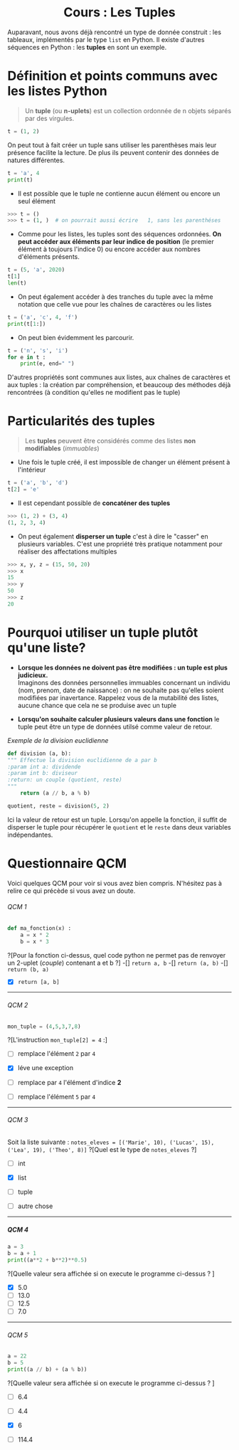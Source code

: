 <h1><center>Cours : Les Tuples</center></h1>

Auparavant, nous avons déjà rencontré un type de donnée construit : les tableaux,  implémentés par le type `list` en Python. Il existe d'autres séquences en Python : les __tuples__ en sont un exemple.


# Définition et points communs avec les listes Python

> Un __tuple__ (ou __n-uplets__) est un collection ordonnée de n objets séparés par des virgules.  

```python
t = (1, 2)
```
On peut tout à fait créer un tuple sans utiliser les parenthèses mais leur présence facilite la lecture. De plus ils peuvent contenir des données de natures différentes.
```python runnable
t = 'a', 4
print(t)
```

* Il est possible que le tuple ne contienne aucun élément ou encore un seul élément 
```python
>>> t = ()
>>> t = (1, )  # on pourrait aussi écrire   1, sans les parenthéses
```

* Comme pour les listes, les tuples sont des séquences ordonnées. __On peut accéder aux éléments par leur indice de position__ (le premier élément à toujours l'indice 0) ou encore accéder aux nombres d'éléments présents.
```python runnable
t = (5, 'a', 2020)
t[1]
len(t)
```

* On peut également accéder à des tranches du tuple avec la même notation que celle vue pour les chaînes de caractères ou les listes
```python runnable
t = ('a', 'c', 4, 'f')
print(t[1:])
```

* On peut bien évidemment les parcourir.
```python runnable
t = ('n', 's', 'i')
for e in t :
    print(e, end=" ")
```

D'autres propriétés sont communes aux listes, aux chaînes de caractères et aux tuples : la création par compréhension, et beaucoup des méthodes déjà rencontrées (à condition qu'elles ne modifient pas le tuple)

# Particularités des tuples

> Les __tuples__ peuvent être considérés comme des listes __non modifiables__ (_immuables_)

* Une fois le tuple créé, il est impossible de changer un élément présent à l'intérieur
```python runnable
t = ('a', 'b', 'd')
t[2] = 'e'
```

* Il est cependant possible de __concaténer des tuples__ 
```python
>>> (1, 2) + (3, 4)
(1, 2, 3, 4)
```

* On peut également __disperser un tuple__ c'est à dire le "casser" en plusieurs variables. C'est une propriété très pratique notamment pour réaliser des affectations multiples
```python
>>> x, y, z = (15, 50, 20)
>>> x
15
>>> y
50
>>> z
20
```

# Pourquoi utiliser un tuple plutôt qu'une liste?

* __Lorsque les données ne doivent pas être modifiées : un tuple est plus judicieux.__  
Imaginons des données personnelles immuables concernant un individu (nom, prenom, date de naissance) : on ne souhaite pas qu'elles soient modifiées par inavertance. Rappelez vous de la mutabilité des listes, aucune chance que cela ne se produise avec un tuple


* __Lorsqu'on souhaite calculer plusieurs valeurs dans une fonction__ le tuple peut être un type de données utilsé comme valeur de retour.

_Exemple de la division euclidienne_
```python
def division (a, b):
""" Effectue la division euclidienne de a par b
:param int a: dividende
:param int b: diviseur
:return: un couple (quotient, reste)
"""
    return (a // b, a % b)

quotient, reste = division(5, 2)
```
Ici la valeur de retour est un tuple. Lorsqu'on appelle la fonction, il suffit de disperser le tuple pour récupérer le `quotient` et le `reste` dans deux variables indépendantes.

# Questionnaire QCM

Voici quelques QCM pour voir si vous avez bien compris. N'hésitez pas à relire ce qui précède si vous avez un doute.

###### QCM 1
```python
def ma_fonction(x) :
    a = x * 2
    b = x * 3
```
?[Pour la fonction ci-dessus, quel code python ne permet pas de renvoyer un 2-uplet (_couple_) contenant a et b ?]
-[] `return a, b`
-[] `return (a, b)`
-[] `return (b, a)`
-[x] `return [a, b]`


---

###### QCM 2
```python
mon_tuple = (4,5,3,7,8)
```

?[L'instruction `mon_tuple[2] = 4` :]
* [ ] remplace l'élément `2` par `4`
* [x] léve une exception
* [ ] remplace par `4` l'élément d'indice __2__ 
* [ ] remplace l'élément `5` par `4`


---

###### QCM 3
Soit la liste suivante : `notes_eleves = [('Marie', 10), ('Lucas', 15), ('Lea', 19), ('Theo', 8)]`
?[Quel est le type de `notes_eleves` ?]
* [ ] int
* [x] list
* [ ] tuple
* [ ] autre chose


---

##### QCM 4
```python
a = 3
b = a + 1
print((a**2 + b**2)**0.5)
```
?[Quelle valeur sera affichée si on execute le programme ci-dessus ? ]
-[x] 5.0
-[ ] 13.0
-[ ] 12.5
-[ ] 7.0

---

###### QCM 5
```python
a = 22
b = 5
print((a // b) + (a % b))
```
?[Quelle valeur sera affichée si on execute le programme ci-dessus ? ]
-[ ] 6.4
-[ ] 4.4
-[x] 6
-[ ] 114.4 



